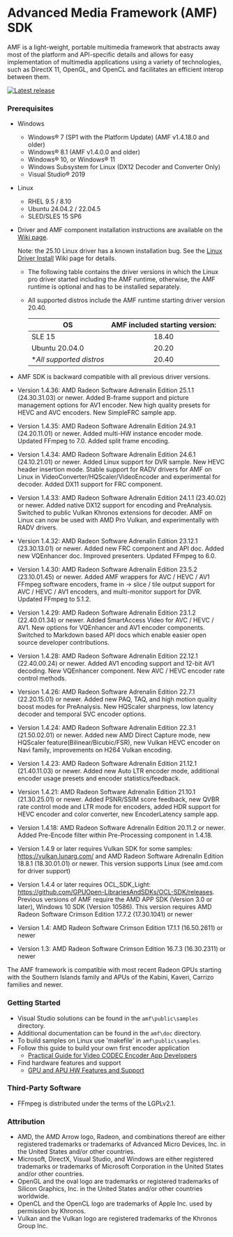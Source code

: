 # Advanced Media Framework (AMF) SDK

AMF is a light-weight, portable multimedia framework that abstracts away most of the platform and API-specific details and allows for easy implementation of multimedia applications using a variety of technologies, such as DirectX 11, OpenGL, and OpenCL and facilitates an efficient interop between them.

<div>
  <a href="https://github.com/GPUOpen-LibrariesAndSDKs/AMF/releases/latest/"><img src="http://gpuopen-librariesandsdks.github.io/media/latest-release-button.svg" alt="Latest release" title="Latest release"></a>
</div>

### Prerequisites
* Windows
    * Windows&reg; 7 (SP1 with the Platform Update) (AMF v1.4.18.0 and older)
    * Windows&reg; 8.1 (AMF v1.4.0.0 and older)
    * Windows&reg; 10, or Windows&reg; 11
    * Windows Subsystem for Linux (DX12 Decoder and Converter Only)
    * Visual Studio&reg; 2019
* Linux
    * RHEL 9.5 / 8.10
    * Ubuntu 24.04.2 / 22.04.5
    * SLED/SLES 15 SP6
* Driver and AMF component installation instructions are available on the [Wiki page](https://github.com/GPUOpen-LibrariesAndSDKs/AMF/wiki).
    
  Note: the 25.10 Linux driver has a known installation bug. See the [Linux Driver Install](https://github.com/GPUOpen-LibrariesAndSDKs/AMF/wiki/Driver%20Linux) Wiki page for details.

    * The following table contains the driver versions in which the Linux pro driver started including the AMF runtime, otherwise, the AMF runtime is optional and has to be installed separately.
    * All supported distros include the AMF runtime starting driver version 20.40.

      | OS                        | AMF included starting version:    |
      | -------------             |:-------------:                    |
      | SLE 15                    | 18.40                             |
      | Ubuntu 20.04.0            | 20.20                             |
      | \**All supported distros* | 20.40                             |

* AMF SDK is backward compatible with all previous driver versions.
* Version 1.4.36: AMD Radeon Software Adrenalin Edition 25.1.1 (24.30.31.03) or newer. Added B-frame support and picture management options for AV1 encoder. New high quality presets for HEVC and AVC encoders. New SimpleFRC sample app.
* Version 1.4.35: AMD Radeon Software Adrenalin Edition 24.9.1 (24.20.11.01) or newer. Added multi-HW instance encoder mode. Updated FFmpeg to 7.0. Added split frame encoding.
* Version 1.4.34: AMD Radeon Software Adrenalin Edition 24.6.1 (24.10.21.01) or newer. Added Linux support for DVR sample. New HEVC header insertion mode. Stable support for RADV drivers for AMF on Linux in VideoConverter/HQScaler/VideoEncoder and experimental for decoder. Added DX11 support for FRC component.
* Version 1.4.33: AMD Radeon Software Adrenalin Edition 24.1.1 (23.40.02) or newer. Added native DX12 support for encoding and PreAnalysis. Switched to public Vulkan Khronos extensions for decoder. AMF on Linux can now be used with AMD Pro Vulkan, and experimentally with RADV drivers.
* Version 1.4.32: AMD Radeon Software Adrenalin Edition 23.12.1 (23.30.13.01) or newer. Added new FRC component and API doc. Added new VQEnhancer doc. Improved presenters. Updated FFmpeg to 6.0.
* Version 1.4.30: AMD Radeon Software Adrenalin Edition 23.5.2 (23.10.01.45) or newer. Added AMF wrappers for AVC / HEVC / AV1 FFmpeg software encoders, frame in -> slice / tile output support for AVC / HEVC / AV1 encoders, and multi-monitor support for DVR. Updated FFmpeg to 5.1.2.
* Version 1.4.29: AMD Radeon Software Adrenalin Edition 23.1.2 (22.40.01.34) or newer. Added SmartAccess Video for AVC / HEVC / AV1. New options for VQEnhancer and AV1 encoder components. Switched to Markdown based API docs which enable easier open source developer contributions.
* Version 1.4.28: AMD Radeon Software Adrenalin Edition 22.12.1 (22.40.00.24) or newer. Added AV1 encoding support and 12-bit AV1 decoding. New VQEnhancer component. New AVC / HEVC encoder rate control methods.
* Version 1.4.26: AMD Radeon Software Adrenalin Edition 22.7.1 (22.20.15.01) or newer. Added new PAQ, TAQ, and high motion quality boost modes for PreAnalysis. New HQScaler sharpness, low latency decoder and temporal SVC encoder options. 
* Version 1.4.24: AMD Radeon Software Adrenalin Edition 22.3.1 (21.50.02.01) or newer. Added new AMD Direct Capture mode, new HQScaler feature(Bilinear/Bicubic/FSR), new Vulkan HEVC encoder on Navi family, improvements on H264 Vulkan encoding.
* Version 1.4.23: AMD Radeon Software Adrenalin Edition 21.12.1 (21.40.11.03) or newer. Added new Auto LTR encoder mode, additional encoder usage presets and encoder statistics/feedback.
* Version 1.4.21: AMD Radeon Software Adrenalin Edition 21.10.1 (21.30.25.01) or newer. Added PSNR/SSIM score feedback, new QVBR rate control mode and LTR mode for encoders, added HDR support for HEVC encoder and color converter, new EncoderLatency sample app.
* Version 1.4.18: AMD Radeon Software Adrenalin Edition 20.11.2 or newer. Added Pre-Encode filter within Pre-Processing component in 1.4.18.
* Version 1.4.9 or later requires Vulkan SDK for some samples: https://vulkan.lunarg.com/  and AMD Radeon Software Adrenalin Edition 18.8.1 (18.30.01.01) or newer. This version supports Linux (see amd.com for driver support)
* Version 1.4.4 or later requires OCL_SDK_Light: https://github.com/GPUOpen-LibrariesAndSDKs/OCL-SDK/releases. Previous versions of AMF require the AMD APP SDK (Version 3.0 or later), Windows 10 SDK (Version 10586). This version requires AMD Radeon Software Crimson Edition 17.7.2 (17.30.1041) or newer
* Version 1.4: AMD Radeon Software Crimson Edition 17.1.1 (16.50.2611) or newer
* Version 1.3: AMD Radeon Software Crimson Edition 16.7.3 (16.30.2311) or newer


The AMF framework is compatible with most recent Radeon GPUs starting with the Southern Islands family and APUs of the Kabini, Kaveri, Carrizo families and newer.

### Getting Started
* Visual Studio solutions can be found in the `amf\public\samples` directory.
* Additional documentation can be found in the `amf\doc` directory.
* To build samples on Linux use 'makefile' in `amf\public\samples`.
* Follow this guide to build your own first encoder application
  * [Practical Guide for Video CODEC Encoder App Developers](https://github.com/GPUOpen-LibrariesAndSDKs/AMF/wiki/Guide%20for%20Video%20CODEC%20Encoder%20App%20Developers)
* Find hardware features and support
  * [GPU and APU HW Features and Support](https://github.com/GPUOpen-LibrariesAndSDKs/AMF/wiki/GPU%20and%20APU%20HW%20Features%20and%20Support)

### Third-Party Software
* FFmpeg is distributed under the terms of the LGPLv2.1.

### Attribution
* AMD, the AMD Arrow logo, Radeon, and combinations thereof are either registered trademarks or trademarks of Advanced Micro Devices, Inc. in the United States and/or other countries.
* Microsoft, DirectX, Visual Studio, and Windows are either registered trademarks or trademarks of Microsoft Corporation in the United States and/or other countries.
* OpenGL and the oval logo are trademarks or registered trademarks of Silicon Graphics, Inc. in the United States and/or other countries worldwide.
* OpenCL and the OpenCL logo are trademarks of Apple Inc. used by permission by Khronos.
* Vulkan and the Vulkan logo are registered trademarks of the Khronos Group Inc.

